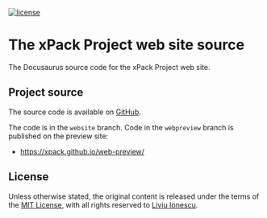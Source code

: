 
[![license](https://img.shields.io/github/license/xpack/xpack.github.io)](https://github.com/xpack/xpack.github.io/blob/master/LICENSE)

# The xPack Project web site source

The Docusaurus source code for the xPack Project web site.

## Project source

The source code is available on
[GitHub](https://github.com/xpack/xpack.github.io/).

The code is in the `website` branch. Code in the `webpreview` branch
is published on the preview site:

- <https://xpack.github.io/web-preview/>

## License

Unless otherwise stated, the original content is released under the terms of the
[MIT License](https://opensource.org/licenses/mit/),
with all rights reserved to
[Liviu Ionescu](https://github.com/ilg-ul).

